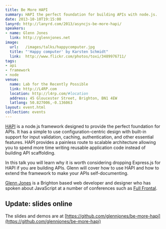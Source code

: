 ```yaml
---
title: Be More HAPI
summary: HAPI the perfect foundation for building APIs with node.js.
date: 2013-10-10T19:15:00
lanyrd: http://lanyrd.com/2013/asyncjs-be-more-hapi/
speakers:
- name: Glenn Jones
  link: http://glennjones.net
image:
  url:   /images/talks/happycomputer.jpg
  title: "'Happy computer' by Karsten Schmidt"
  link:  http://www.flickr.com/photos/toxi/3489976711/
tags:
- api
- framework
- node
venue:
  name: Lab for the Recently Possible
  link: http://L4RP.com
  location: http://l4rp.com/#location
  address: 45 Gloucester Street, Brighton, BN1 4EW
  latlong: 50.827006,-0.136063
layout: event.html
collection: events
---
```


[HAPI][hapi] is a node.js framework designed to provide the perfect foundation for APIs. It has a simple to use configuration-centric design with built-in support for input validation, caching, authentication, and other essential features. HAPI provides a painless route to scalable architecture allowing you to spend more time writing reusable application code instead of building API scaffolding.

In this talk you will learn why it is worth considering dropping Express.js for HAPI if you are building APIs. Glenn will cover how to use HAPI and how to extend the framework to make your APIs self-documenting.

[Glenn Jones][glenn] is a Brighton based web developer and designer who has spoken about JavaScript at a number of conferences such as [Full Frontal][ff].

## Update: slides online

The slides and demos are at [https://github.com/glennjones/be-more-hapi](https://github.com/glennjones/be-more-hapi)

[hapi]: http://spumko.github.io
[glenn]: http://glennjones.net
[ff]: http://full-frontal.org
